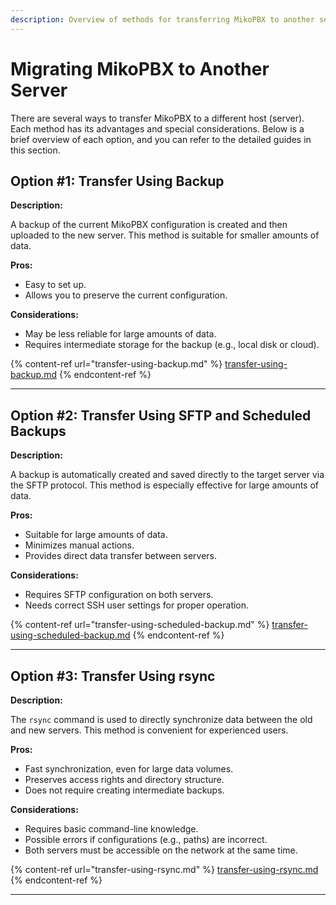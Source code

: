 ```yaml
---
description: Overview of methods for transferring MikoPBX to another server
---
```


# Migrating MikoPBX to Another Server

There are several ways to transfer MikoPBX to a different host (server). Each method has its advantages and special considerations. Below is a brief overview of each option, and you can refer to the detailed guides in this section.

## Option #1: Transfer Using Backup

**Description:**

A backup of the current MikoPBX configuration is created and then uploaded to the new server. This method is suitable for smaller amounts of data.

**Pros:**

* Easy to set up.
* Allows you to preserve the current configuration.

**Considerations:**

* May be less reliable for large amounts of data.
* Requires intermediate storage for the backup (e.g., local disk or cloud).

{% content-ref url="transfer-using-backup.md" %}
[transfer-using-backup.md](transfer-using-backup.md)
{% endcontent-ref %}

***

## Option #2: Transfer Using SFTP and Scheduled Backups

**Description:**

A backup is automatically created and saved directly to the target server via the SFTP protocol. This method is especially effective for large amounts of data.

**Pros:**

* Suitable for large amounts of data.
* Minimizes manual actions.
* Provides direct data transfer between servers.

**Considerations:**

* Requires SFTP configuration on both servers.
* Needs correct SSH user settings for proper operation.

{% content-ref url="transfer-using-scheduled-backup.md" %}
[transfer-using-scheduled-backup.md](transfer-using-scheduled-backup.md)
{% endcontent-ref %}

***

## Option #3: Transfer Using rsync

**Description:**

The `rsync` command is used to directly synchronize data between the old and new servers. This method is convenient for experienced users.

**Pros:**

* Fast synchronization, even for large data volumes.
* Preserves access rights and directory structure.
* Does not require creating intermediate backups.

**Considerations:**

* Requires basic command-line knowledge.
* Possible errors if configurations (e.g., paths) are incorrect.
* Both servers must be accessible on the network at the same time.

{% content-ref url="transfer-using-rsync.md" %}
[transfer-using-rsync.md](transfer-using-rsync.md)
{% endcontent-ref %}

***
